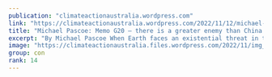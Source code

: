 ```yaml
---
publication: "climateactionaustralia.wordpress.com"
link: "https://climateactionaustralia.wordpress.com/2022/11/12/michael-pascoe-memo-g20-there-is-a-greater-enemy-than-china-to-fight-metacrisis-tellthetruth-cop27-we-are-in-the-fight-of-our-lives/"
title: "Michael Pascoe: Memo G20 – there is a greater enemy than China to fight #MetaCrisis #TellTheTruth #COP27 we are in the fight of our lives!"
excerpt: "By Michael Pascoe When Earth faces an existential threat in the movies – aliens, rogue asteroids, that sort of thing – human beings unite to fight Armageddon. Turns out real life isn’t like that. R…"
image: "https://climateactionaustralia.files.wordpress.com/2022/11/img_1970.jpg"
group: con
rank: 14
---
```

